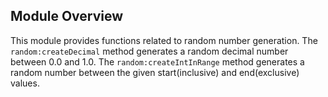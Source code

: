## Module Overview

This module provides functions related to random number generation. The `random:createDecimal` method generates a random decimal number between 0.0 and 1.0. The `random:createIntInRange` method generates a random number between the given start(inclusive) and end(exclusive) values.

